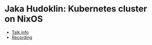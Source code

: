 # Jaka Hudoklin: Kubernetes cluster on NixOS

* [Talk info]()
* [Recording](https://www.youtube.com/watch?v=1UTO9Sf4GPQ)
